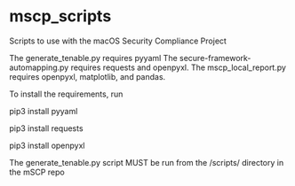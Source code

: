 # mscp_scripts
Scripts to use with the macOS Security Compliance Project

The generate_tenable.py requires pyyaml
The secure-framework-automapping.py requires requests and openpyxl. 
The mscp_local_report.py requires openpyxl, matplotlib, and pandas.

To install the requirements, run

pip3 install pyyaml

pip3 install requests

pip3 install openpyxl

The generate_tenable.py script MUST be run from the /scripts/ directory in the mSCP repo
